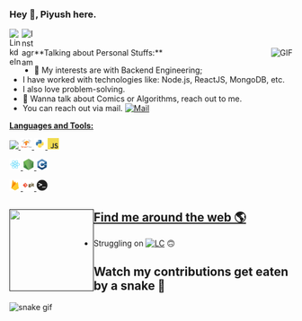 ### Hey 👋, Piyush here.

<a href="https://www.linkedin.com/in/darthinvader5/">
  <img align="left" alt="LinkdeIn" width="22px" src="https://github.com/Darth-InVader15/B.E_1YR_Eco/blob/main/icons8-linkedin.svg" />
<!--   <a target="_blank" href="https://icons8.com/icon/44019/linkedin">LinkedIn</a> icon by <a target="_blank" href="https://icons8.com">Icons8</a> -->
</a>
<a href="https://www.instagram.com/__i.r.i.d.e.s.c.e.n.t___/">
  <img align="left" alt="Instagram" width="22px" src="https://github.com/Darth-InVader15/B.E_1YR_Eco/blob/main/instagram.png" />
</a>
<br />
<br />

<!-- Visit my profile at <a href="https://github.com/Darth-InVader15" target="__blank">https://github.com/Darth-InVader15</a> -->
  <img align="right" alt="GIF" src="https://github.com/Darth-InVader15/B.E_1YR_Eco/blob/main/giphy.gif" />
**Talking about Personal Stuffs:**
 
- 🤔 My interests are with Backend Engineering;
- I have worked with technologies like: Node.js, ReactJS, MongoDB, etc. 
- I also love problem-solving.
- 💬 Wanna talk about Comics or Algorithms, reach out to me.
- You can reach out via mail. <a href="mailto:piyush.singh1315@gmail.com"> 
  <img align="justify" alt="Mail" width="22px" src="https://github.com/Darth-InVader15/B.E_1YR_Eco/blob/main/neon-mail.png" />


**Languages and Tools:**  

<code><img height="20" src="https://pytorch.org/assets/images/pytorch-logo.png"></code>
<code><img height="20" src="https://raw.githubusercontent.com/github/explore/80688e429a7d4ef2fca1e82350fe8e3517d3494d/topics/tensorflow/tensorflow.png"></code>
<code><img height="20" src="https://raw.githubusercontent.com/github/explore/80688e429a7d4ef2fca1e82350fe8e3517d3494d/topics/python/python.png"></code>
<code><img height="20" src="https://raw.githubusercontent.com/github/explore/80688e429a7d4ef2fca1e82350fe8e3517d3494d/topics/javascript/javascript.png"></code>
<!-- <code><img height="20" src="https://raw.githubusercontent.com/github/explore/80688e429a7d4ef2fca1e82350fe8e3517d3494d/topics/vue/vue.png"></code> -->
<code><img height="20" src="https://raw.githubusercontent.com/github/explore/80688e429a7d4ef2fca1e82350fe8e3517d3494d/topics/react/react.png"></code>
<code><img height="20" src="https://raw.githubusercontent.com/github/explore/80688e429a7d4ef2fca1e82350fe8e3517d3494d/topics/nodejs/nodejs.png"></code>
<code><img height="20" src="https://raw.githubusercontent.com/github/explore/80688e429a7d4ef2fca1e82350fe8e3517d3494d/topics/cpp/cpp.png"></code>
<!-- <code><img height="20" src="https://raw.githubusercontent.com/github/explore/80688e429a7d4ef2fca1e82350fe8e3517d3494d/topics/mysql/mysql.png"></code> -->
<code><img height="20" src="https://raw.githubusercontent.com/github/explore/80688e429a7d4ef2fca1e82350fe8e3517d3494d/topics/firebase/firebase.png"></code>
<code><img height="20" src="https://raw.githubusercontent.com/github/explore/80688e429a7d4ef2fca1e82350fe8e3517d3494d/topics/git/git.png"></code>
<code><img height="20" src="https://raw.githubusercontent.com/github/explore/80688e429a7d4ef2fca1e82350fe8e3517d3494d/topics/terminal/terminal.png"></code>

## Find me around the web 🌎 <a href=""><img align="left" width="150" height="146" src="https://github.com/M0nica/M0nica/blob/main/octomonica/m0nica-octocat-rotating.gif?raw=true"></a>
- Struggling on <a href="https://leetcode.com/Darth-InVader15/"><img align="justify" alt="LC" width="22px" src="https://github.com/Darth-InVader15/B.E_1YR_Eco/blob/main/icons8-level-up-your-coding-skills-and-quickly-land-a-job-25.png" /></a> <span>   🙃
<!-- - Practising on <a href="https://www.codeforces.com/profile/tanyarajhans7/">Codeforces</a> 🙃 -->
<!-- - Scrolling through <a href="https://www.linkedin.com/in/darthinvader5/">LinkedIn</a> 😇 -->
## Watch my contributions get eaten by a snake 🐍
![snake gif](https://github.com/tanyarajhans/Actions/blob/output/github-contribution-grid-snake.svg)

